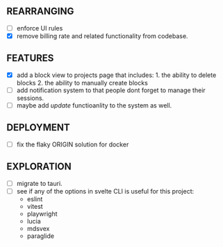 ## REARRANGING

- [ ] enforce UI rules
- [x] remove billing rate and related functionality from codebase.

## FEATURES

- [x] add a block view to projects page that includes: 1. the ability to delete blocks 2. the ability to manually create blocks
- [ ] add notification system to that people dont forget to manage their
      sessions.
- [ ] maybe add _update_ functioanlity to the system as well.

## DEPLOYMENT

- [ ] fix the flaky ORIGIN solution for docker

## EXPLORATION

- [ ] migrate to tauri.
- [ ] see if any of the options in svelte CLI is useful for this project:
  - eslint
  - vitest
  - playwright
  - lucia
  - mdsvex
  - paraglide
